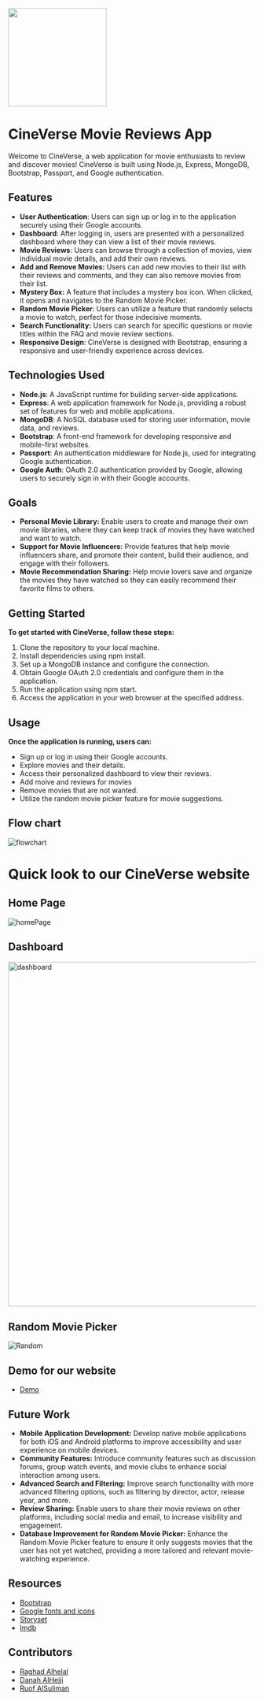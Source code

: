 <img src="https://github.com/DanaMo716/CineVerse-Wep-App/assets/118277115/74e825ae-e51a-414d-9715-358b0b96ebd1" width="200" height="200" />

# CineVerse Movie Reviews App

Welcome to CineVerse, a web application for movie enthusiasts to review and discover movies! CineVerse is built using Node.js, Express, MongoDB, Bootstrap, Passport, and Google authentication.

## Features

- **User Authentication**: Users can sign up or log in to the application securely using their Google accounts.
- **Dashboard**: After logging in, users are presented with a personalized dashboard where they can view a list of their movie reviews.
- **Movie Reviews**: Users can browse through a collection of movies, view individual movie details, and add their own reviews.
- **Add and Remove Movies:** Users can add new movies to their list with their reviews and comments, and they can also remove movies from their list.
- **Mystery Box:** A feature that includes a mystery box icon. When clicked, it opens and navigates to the Random Movie Picker.
- **Random Movie Picker**: Users can utilize a feature that randomly selects a movie to watch, perfect for those indecisive moments.
- **Search Functionality:** Users can search for specific questions or movie titles within the FAQ and movie review sections.
- **Responsive Design**: CineVerse is designed with Bootstrap, ensuring a responsive and user-friendly experience across devices.

## Technologies Used

- **Node.js**: A JavaScript runtime for building server-side applications.
- **Express**: A web application framework for Node.js, providing a robust set of features for web and mobile applications.
- **MongoDB**: A NoSQL database used for storing user information, movie data, and reviews.
- **Bootstrap**: A front-end framework for developing responsive and mobile-first websites.
- **Passport**: An authentication middleware for Node.js, used for integrating Google authentication.
- **Google Auth**: OAuth 2.0 authentication provided by Google, allowing users to securely sign in with their Google accounts.


## Goals 
- **Personal Movie Library:** Enable users to create and manage their own movie libraries, where they can keep track of movies they have watched and want to watch.
- **Support for Movie Influencers:** Provide features that help movie influencers share, and promote their content, build their audience, and engage with their followers.
- **Movie Recommendation Sharing:** Help movie lovers save and organize the movies they have watched so they can easily recommend their favorite films to others.




## Getting Started
**To get started with CineVerse, follow these steps:**
1. Clone the repository to your local machine.
2. Install dependencies using npm install.
3. Set up a MongoDB instance and configure the connection.
4. Obtain Google OAuth 2.0 credentials and configure them in the application.
5. Run the application using npm start.
6. Access the application in your web browser at the specified address.

## Usage
**Once the application is running, users can:**
- Sign up or log in using their Google accounts.
- Explore movies and their details.
- Access their personalized dashboard to view their reviews.
- Add moive and reviews for movies
- Remove movies that are not wanted.
- Utilize the random movie picker feature for movie suggestions.

## Flow chart

![flowchart](https://github.com/DanaMo716/CineVerse-Wep-App/assets/118277115/64ae6915-48ab-4a22-a683-2efc9ca6823f)


# Quick look to our CineVerse website
## Home Page


![homePage](https://github.com/DanaMo716/CineVerse-Wep-App/assets/118277115/85bfbb69-f31b-4d10-b34a-7b775a099d99)



## Dashboard
<img width="700" alt="dashboard" src="https://github.com/DanaMo716/CineVerse-Wep-App/assets/118277115/e97fdfde-5ba5-4bf4-9694-60b2497eec6a">


## Random Movie Picker
![Random](https://github.com/DanaMo716/CineVerse-Wep-App/assets/118277115/d600d814-a363-4d4e-98af-0cd8e9451563)

## Demo for our website

- [Demo](https://www.canva.com/design/DAGEwNOZszo/gjLqVBuI8-XsIKiTJYJQYA/view?utm_content=DAGEwNOZszo&utm_campaign=designshare&utm_medium=link&utm_source=editor)


## Future Work
- **Mobile Application Development:** Develop native mobile applications for both iOS and Android platforms to improve accessibility and user experience on mobile devices.
- **Community Features:** Introduce community features such as discussion forums, group watch events, and movie clubs to enhance social interaction among users.
- **Advanced Search and Filtering:** Improve search functionality with more advanced filtering options, such as filtering by director, actor, release year, and more.
- **Review Sharing:** Enable users to share their movie reviews on other platforms, including social media and email, to increase visibility and engagement.
- **Database Improvement for Random Movie Picker:** Enhance the Random Movie Picker feature to ensure it only suggests movies that the user has not yet watched, providing a more tailored and relevant movie-watching experience.


## Resources
- [Bootstrap](https://getbootstrap.com/)
- [Google fonts and icons](https://fonts.google.com/icons)
- [Storyset](https://storyset.com/)
- [Imdb](https://www.imdb.com/)
  
  


## Contributors
- [Raghad Alhelal](https://github.com/Raghadlh)
- [Danah AlHejji](https://github.com/DanaMo716)
- [Ruof AlSuliman](https://github.com/ruofio)
